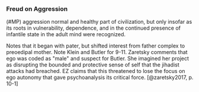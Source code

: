 ### Freud on Aggression

(#MP) aggression normal and healthy part of civilization, but only insofar as its roots in vulnerability, dependence, and in the continued presence of infantile state in the adult mind were recognized.

Notes that it began with pater, but shifted interest from father complex to preoedipal mother. Note Klein and Butler for 9-11. Zaretsky comments that ego was coded as "male" and suspect for Butler. She imagined her project as disrupting the bounded and protective sense of self that the jihadist attacks had breached. EZ claims that this threatened to lose the focus on ego autonomy that gave psychoanalysis its critical force. [@zaretsky2017, p. 10-1]
